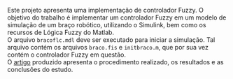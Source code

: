 Este projeto apresenta uma implementação de controlador Fuzzy. O objetivo do trabalho é implementar um controlador Fuzzy em um modelo de simulação de um braço robótico, utilizando o Simulink, bem como os recursos de Lógica Fuzzy do Matlab.<br>
O arquivo ```bracoflc.mdl``` deve ser executado para iniciar a simulação. Tal arquivo contém os arquivos ```braco.fis``` e ```initbraco.m```, que por sua vez contém o controlador Fuzzy em questão.<br>
O [artigo](https://github.com/jhaidan42/controlador_fuzzy/files/10108738/Atv_Ass_7_Jhaidan.pdf) produzido apresenta o procedimento realizado, os resultados e as conclusões do estudo.